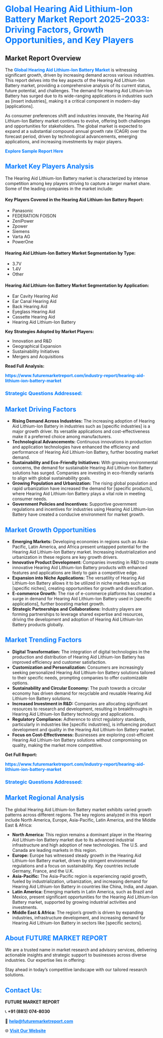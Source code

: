 <h1 style="color: #007BFF;">Global Hearing Aid Lithium-Ion Battery Market Report 2025-2033: Driving Factors, Growth Opportunities, and Key Players</h1>

<section id="overview">
<h2>Market Report Overview</h2>
<p>The <a href="https://www.futuremarketreport.com/industry-report/hearing-aid-lithium-ion-battery-market" style="color: #007BFF; text-decoration: none;"><strong>Global Hearing Aid Lithium-Ion Battery Market</strong></a> is witnessing significant growth, driven by increasing demand across various industries. This report delves into the key aspects of the Hearing Aid Lithium-Ion Battery market, providing a comprehensive analysis of its current status, future potential, and challenges. The demand for Hearing Aid Lithium-Ion Battery has surged due to its wide-ranging applications in industries such as [insert industries], making it a critical component in modern-day [applications].</p>
<p>As consumer preferences shift and industries innovate, the Hearing Aid Lithium-Ion Battery market continues to evolve, offering both challenges and opportunities for stakeholders. The global market is expected to expand at a substantial compound annual growth rate (CAGR) over the forecast period, driven by technological advancements, emerging applications, and increasing investments by major players.</p>
</section>

<section id="overview">
<p><a href="https://www.futuremarketreport.com/request-sample/reportId=112828" style="color: #007BFF; text-decoration: none;"><strong>Explore Sample Report Here</strong></a></p>
</section>

<section id="key-players">
<h2 style="color: #007BFF;">Market Key Players Analysis</h2>
<p>The Hearing Aid Lithium-Ion Battery market is characterized by intense competition among key players striving to capture a larger market share. Some of the leading companies in the market include:</p>
<h4>Key Players Covered in the Hearing Aid Lithium-Ion Battery Report:</h4>
<ul><li>Panasonic</li><li>FEDERATION FOISON</li><li>ZeniPower</li><li>Zpower</li><li>Siemens</li><li>Varta AG</li><li>PowerOne</li></ul>
<h4>Hearing Aid Lithium-Ion Battery Market Segmentation by Type:</h4>
<ul><li>3.7V</li><li>1.4V</li><li>Other</li></ul>

<h4>Hearing Aid Lithium-Ion Battery Market Segmentation by Application:</h4>
<ul><li>Ear Cavity Hearing Aid</li><li>Ear Canal Hearing Aid</li><li>Back Hearing Aid</li><li>Eyeglass Hearing Aid</li><li>Cassette Hearing Aid</li><li>Hearing Aid Lithium-Ion Battery</li></ul>
<p><strong>Key Strategies Adopted by Market Players:</strong></p>
<ul>
<li>Innovation and R&D</li>
<li>Geographical Expansion</li>
<li>Sustainability Initiatives</li>
<li>Mergers and Acquisitions</li>
</ul>
</section>

<section>
<p><strong>Read Full Analysis: </strong></p><a href="https://www.futuremarketreport.com/industry-report/hearing-aid-lithium-ion-battery-market" style="color: #007BFF; text-decoration: none;"><strong>https://www.futuremarketreport.com/industry-report/hearing-aid-lithium-ion-battery-market</strong></a>
<h3 style="color: #007BFF;">Strategic Questions Addressed:</h3>
</section>

<section id="driving-factors">
<h2 style="color: #007BFF;">Market Driving Factors</h2>
<ul>
<li><strong>Rising Demand Across Industries:</strong> The increasing adoption of Hearing Aid Lithium-Ion Battery in industries such as [specific industries] is a major growth driver. Its versatile applications and cost-effectiveness make it a preferred choice among manufacturers.</li>
<li><strong>Technological Advancements:</strong> Continuous innovations in production and application technologies have enhanced the efficiency and performance of Hearing Aid Lithium-Ion Battery, further boosting market demand.</li>
<li><strong>Sustainability and Eco-Friendly Initiatives:</strong> With growing environmental concerns, the demand for sustainable Hearing Aid Lithium-Ion Battery solutions has surged. Companies are investing in eco-friendly variants to align with global sustainability goals.</li>
<li><strong>Growing Population and Urbanization:</strong> The rising global population and rapid urbanization have increased the demand for [specific products], where Hearing Aid Lithium-Ion Battery plays a vital role in meeting consumer needs.</li>
<li><strong>Government Policies and Incentives:</strong> Supportive government regulations and incentives for industries using Hearing Aid Lithium-Ion Battery have created a conducive environment for market growth.</li>
</ul>
</section>

<section id="growth-opportunities">
<h2 style="color: #007BFF;">Market Growth Opportunities</h2>
<ul>
<li><strong>Emerging Markets:</strong> Developing economies in regions such as Asia-Pacific, Latin America, and Africa present untapped potential for the Hearing Aid Lithium-Ion Battery market. Increasing industrialization and urbanization in these regions are key growth drivers.</li>
<li><strong>Innovative Product Development:</strong> Companies investing in R&D to create innovative Hearing Aid Lithium-Ion Battery products with enhanced features and applications are likely to gain a competitive edge.</li>
<li><strong>Expansion into Niche Applications:</strong> The versatility of Hearing Aid Lithium-Ion Battery allows it to be utilized in niche markets such as [specific niches], creating opportunities for growth and diversification.</li>
<li><strong>E-commerce Growth:</strong> The rise of e-commerce platforms has created a surge in demand for Hearing Aid Lithium-Ion Battery used in [specific applications], further boosting market growth.</li>
<li><strong>Strategic Partnerships and Collaborations:</strong> Industry players are forming partnerships to leverage shared expertise and resources, driving the development and adoption of Hearing Aid Lithium-Ion Battery products globally.</li>
</ul>
</section>

<section id="trending-factors">
<h2 style="color: #007BFF;">Market Trending Factors</h2>
<ul>
<li><strong>Digital Transformation:</strong> The integration of digital technologies in the production and distribution of Hearing Aid Lithium-Ion Battery has improved efficiency and customer satisfaction.</li>
<li><strong>Customization and Personalization:</strong> Consumers are increasingly seeking personalized Hearing Aid Lithium-Ion Battery solutions tailored to their specific needs, prompting companies to offer customizable options.</li>
<li><strong>Sustainability and Circular Economy:</strong> The push towards a circular economy has driven demand for recyclable and reusable Hearing Aid Lithium-Ion Battery solutions.</li>
<li><strong>Increased Investment in R&D:</strong> Companies are allocating significant resources to research and development, resulting in breakthroughs in Hearing Aid Lithium-Ion Battery technology and applications.</li>
<li><strong>Regulatory Compliance:</strong> Adherence to strict regulatory standards, particularly in industries like [specific industries], is influencing product development and quality in the Hearing Aid Lithium-Ion Battery market.</li>
<li><strong>Focus on Cost-Effectiveness:</strong> Businesses are exploring cost-efficient Hearing Aid Lithium-Ion Battery solutions without compromising on quality, making the market more competitive.</li>
</ul>
</section>

<section>
<p><strong>Get Full Report: </strong></p><a href="https://www.futuremarketreport.com/industry-report/hearing-aid-lithium-ion-battery-market" style="color: #007BFF; text-decoration: none;"><strong>https://www.futuremarketreport.com/industry-report/hearing-aid-lithium-ion-battery-market</strong></a>
<h3 style="color: #007BFF;">Strategic Questions Addressed:</h3>
</section>


<section id="regional-analysis">
<h2 style="color: #007BFF;">Market Regional Analysis</h2>
<p>The global Hearing Aid Lithium-Ion Battery market exhibits varied growth patterns across different regions. The key regions analyzed in this report include North America, Europe, Asia-Pacific, Latin America, and the Middle East & Africa:</p>
<ul>
<li><strong>North America:</strong> This region remains a dominant player in the Hearing Aid Lithium-Ion Battery market due to its advanced industrial infrastructure and high adoption of new technologies. The U.S. and Canada are leading markets in this region.</li>
<li><strong>Europe:</strong> Europe has witnessed steady growth in the Hearing Aid Lithium-Ion Battery market, driven by stringent environmental regulations and a focus on sustainability. Key countries include Germany, France, and the U.K.</li>
<li><strong>Asia-Pacific:</strong> The Asia-Pacific region is experiencing rapid growth, fueled by industrialization, urbanization, and increasing demand for Hearing Aid Lithium-Ion Battery in countries like China, India, and Japan.</li>
<li><strong>Latin America:</strong> Emerging markets in Latin America, such as Brazil and Mexico, present significant opportunities for the Hearing Aid Lithium-Ion Battery market, supported by growing industrial activities and investments.</li>
<li><strong>Middle East & Africa:</strong> The region’s growth is driven by expanding industries, infrastructure development, and increasing demand for Hearing Aid Lithium-Ion Battery in sectors like [specific sectors].</li>
</ul>
</section>

<footer>
<h2 style="color: #007BFF;">About FUTURE MARKET REPORT</h2>
<p>We are a trusted name in market research and advisory services, delivering actionable insights and strategic support to businesses across diverse industries. Our expertise lies in offering:</p>

<p>Stay ahead in today’s competitive landscape with our tailored research solutions.</p>

<h2 style="color: #007BFF;">Contact Us:</h2>
<p><strong>FUTURE MARKET REPORT</strong></p>
<p>📞 <strong>+91 (883) 074-8030</strong></p>
<p>📧 <strong><a href="mailto:help@futuremarketreport.com" style="color: #007BFF;">help@futuremarketreport.com</a></strong></p>
<p>🌐 <strong><a href="https://www.futuremarketreport.com/" style="color: #007BFF;">Visit Our Website</a></strong></p>
</footer>